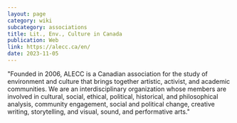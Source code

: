 ```yaml
---
layout: page
category: wiki
subcategory: associations
title: Lit., Env., Culture in Canada
publication: Web
link: https://alecc.ca/en/
date: 2023-11-05
---
```


"Founded in 2006, ALECC is a Canadian association for the study of environment and culture that brings together artistic, activist, and academic communities. We are an interdisciplinary organization whose members are involved in cultural, social, ethical, political, historical, and philosophical analysis, community engagement, social and political change, creative writing, storytelling, and visual, sound, and performative arts."
